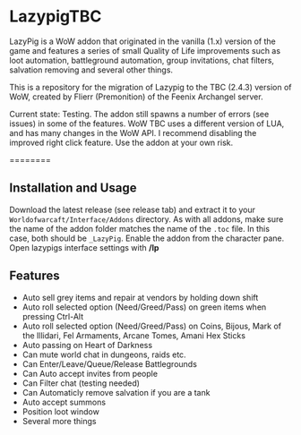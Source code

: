 # LazypigTBC

LazyPig is a WoW addon that originated in the vanilla (1.x) version of the game and features a series of small Quality of Life improvements such as loot automation, battleground automation, group invitations, chat filters, salvation removing and several other things.

This is a repository for the migration of Lazypig to the TBC (2.4.3) version of WoW, created by Flierr (Premonition) of the Feenix Archangel server.

Current state: Testing. The addon still spawns a number of errors (see issues) in some of the features. WoW TBC uses a different version of LUA, and has many changes in the WoW API. I recommend disabling the improved right click feature. Use the addon at your own risk.

========

## Installation and Usage

Download the latest release (see release tab) and extract it to your <code>Worldofwarcaft/Interface/Addons</code> directory. As with all addons, make sure the name of the addon folder matches the name of the `.toc` file. In this case, both should be `_LazyPig`. Enable the addon from the character pane. Open lazypigs interface settings with <b>/lp</b>

## Features

- Auto sell grey items and repair at vendors by holding down shift
- Auto roll selected option (Need/Greed/Pass) on green items when pressing Ctrl-Alt
- Auto roll selected option (Need/Greed/Pass) on Coins, Bijous, Mark of the Illidari, Fel Armaments, Arcane Tomes, Amani Hex Sticks
- Auto passing on Heart of Darkness
- Can mute world chat in dungeons, raids etc.
- Can Enter/Leave/Queue/Release Battlegrounds
- Can Auto accept invites from people
- Can Filter chat (testing needed)
- Can Automaticly remove salvation if you are a tank
- Auto accept summons
- Position loot window
- Several more things
